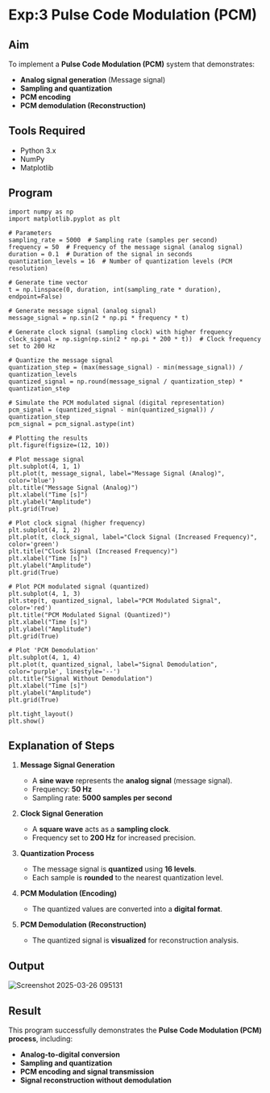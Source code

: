 # Exp:3 Pulse Code Modulation (PCM) 

## **Aim**
To implement a **Pulse Code Modulation (PCM)** system that demonstrates:
- **Analog signal generation** (Message signal)
- **Sampling and quantization**
- **PCM encoding**
- **PCM demodulation (Reconstruction)**

## **Tools Required**
- Python 3.x
- NumPy
- Matplotlib

## **Program**
```
import numpy as np
import matplotlib.pyplot as plt

# Parameters
sampling_rate = 5000  # Sampling rate (samples per second)
frequency = 50  # Frequency of the message signal (analog signal)
duration = 0.1  # Duration of the signal in seconds
quantization_levels = 16  # Number of quantization levels (PCM resolution)

# Generate time vector
t = np.linspace(0, duration, int(sampling_rate * duration), endpoint=False)

# Generate message signal (analog signal)
message_signal = np.sin(2 * np.pi * frequency * t)

# Generate clock signal (sampling clock) with higher frequency
clock_signal = np.sign(np.sin(2 * np.pi * 200 * t))  # Clock frequency set to 200 Hz

# Quantize the message signal
quantization_step = (max(message_signal) - min(message_signal)) / quantization_levels
quantized_signal = np.round(message_signal / quantization_step) * quantization_step

# Simulate the PCM modulated signal (digital representation)
pcm_signal = (quantized_signal - min(quantized_signal)) / quantization_step
pcm_signal = pcm_signal.astype(int)

# Plotting the results
plt.figure(figsize=(12, 10))

# Plot message signal
plt.subplot(4, 1, 1)
plt.plot(t, message_signal, label="Message Signal (Analog)", color='blue')
plt.title("Message Signal (Analog)")
plt.xlabel("Time [s]")
plt.ylabel("Amplitude")
plt.grid(True)

# Plot clock signal (higher frequency)
plt.subplot(4, 1, 2)
plt.plot(t, clock_signal, label="Clock Signal (Increased Frequency)", color='green')
plt.title("Clock Signal (Increased Frequency)")
plt.xlabel("Time [s]")
plt.ylabel("Amplitude")
plt.grid(True)

# Plot PCM modulated signal (quantized)
plt.subplot(4, 1, 3)
plt.step(t, quantized_signal, label="PCM Modulated Signal", color='red')
plt.title("PCM Modulated Signal (Quantized)")
plt.xlabel("Time [s]")
plt.ylabel("Amplitude")
plt.grid(True)

# Plot 'PCM Demodulation'
plt.subplot(4, 1, 4)
plt.plot(t, quantized_signal, label="Signal Demodulation", color='purple', linestyle='--')
plt.title("Signal Without Demodulation")
plt.xlabel("Time [s]")
plt.ylabel("Amplitude")
plt.grid(True)

plt.tight_layout()
plt.show()
```

## **Explanation of Steps**
1. **Message Signal Generation**  
   - A **sine wave** represents the **analog signal** (message signal).
   - Frequency: **50 Hz**  
   - Sampling rate: **5000 samples per second**  

2. **Clock Signal Generation**  
   - A **square wave** acts as a **sampling clock**.
   - Frequency set to **200 Hz** for increased precision.

3. **Quantization Process**  
   - The message signal is **quantized** using **16 levels**.
   - Each sample is **rounded** to the nearest quantization level.

4. **PCM Modulation (Encoding)**  
   - The quantized values are converted into a **digital format**.

5. **PCM Demodulation (Reconstruction)**  
   - The quantized signal is **visualized** for reconstruction analysis.

## **Output**
![Screenshot 2025-03-26 095131](https://github.com/user-attachments/assets/80b9cebf-109c-4634-a326-86e564610d27)


## **Result**
This program successfully demonstrates the **Pulse Code Modulation (PCM) process**, including:
- **Analog-to-digital conversion**
- **Sampling and quantization**
- **PCM encoding and signal transmission**
- **Signal reconstruction without demodulation**

